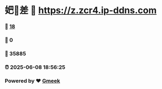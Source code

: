 # 妑🔭差 :link: https://z.zcr4.ip-ddns.com 
### :page_facing_up: [18](https://z.zcr4.ip-ddns.com/tag.html) 
### :speech_balloon: 0 
### :hibiscus: 35885 
### :alarm_clock: 2025-06-08 18:56:25 
### Powered by :heart: [Gmeek](https://github.com/Meekdai/Gmeek)
